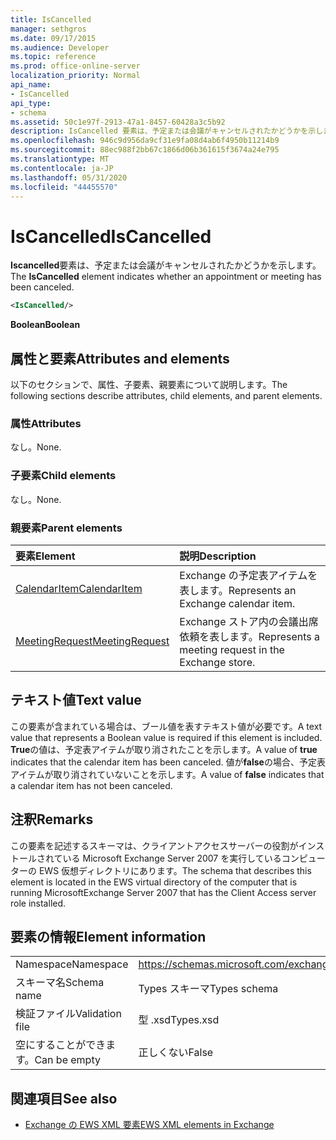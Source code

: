 ```yaml
---
title: IsCancelled
manager: sethgros
ms.date: 09/17/2015
ms.audience: Developer
ms.topic: reference
ms.prod: office-online-server
localization_priority: Normal
api_name:
- IsCancelled
api_type:
- schema
ms.assetid: 50c1e97f-2913-47a1-8457-60428a3c5b92
description: IsCancelled 要素は、予定または会議がキャンセルされたかどうかを示します。
ms.openlocfilehash: 946c9d956da9cf31e9fa08d4ab6f4950b11214b9
ms.sourcegitcommit: 88ec988f2bb67c1866d06b361615f3674a24e795
ms.translationtype: MT
ms.contentlocale: ja-JP
ms.lasthandoff: 05/31/2020
ms.locfileid: "44455570"
---
```

# <a name="iscancelled"></a><span data-ttu-id="672d9-103">IsCancelled</span><span class="sxs-lookup"><span data-stu-id="672d9-103">IsCancelled</span></span>

<span data-ttu-id="672d9-104">**Iscancelled**要素は、予定または会議がキャンセルされたかどうかを示します。</span><span class="sxs-lookup"><span data-stu-id="672d9-104">The **IsCancelled** element indicates whether an appointment or meeting has been canceled.</span></span> 
  
```xml
<IsCancelled/>
```

 <span data-ttu-id="672d9-105">**Boolean**</span><span class="sxs-lookup"><span data-stu-id="672d9-105">**Boolean**</span></span>
## <a name="attributes-and-elements"></a><span data-ttu-id="672d9-106">属性と要素</span><span class="sxs-lookup"><span data-stu-id="672d9-106">Attributes and elements</span></span>

<span data-ttu-id="672d9-107">以下のセクションで、属性、子要素、親要素について説明します。</span><span class="sxs-lookup"><span data-stu-id="672d9-107">The following sections describe attributes, child elements, and parent elements.</span></span>
  
### <a name="attributes"></a><span data-ttu-id="672d9-108">属性</span><span class="sxs-lookup"><span data-stu-id="672d9-108">Attributes</span></span>

<span data-ttu-id="672d9-109">なし。</span><span class="sxs-lookup"><span data-stu-id="672d9-109">None.</span></span>
  
### <a name="child-elements"></a><span data-ttu-id="672d9-110">子要素</span><span class="sxs-lookup"><span data-stu-id="672d9-110">Child elements</span></span>

<span data-ttu-id="672d9-111">なし。</span><span class="sxs-lookup"><span data-stu-id="672d9-111">None.</span></span>
  
### <a name="parent-elements"></a><span data-ttu-id="672d9-112">親要素</span><span class="sxs-lookup"><span data-stu-id="672d9-112">Parent elements</span></span>

|<span data-ttu-id="672d9-113">**要素**</span><span class="sxs-lookup"><span data-stu-id="672d9-113">**Element**</span></span>|<span data-ttu-id="672d9-114">**説明**</span><span class="sxs-lookup"><span data-stu-id="672d9-114">**Description**</span></span>|
|:-----|:-----|
|[<span data-ttu-id="672d9-115">CalendarItem</span><span class="sxs-lookup"><span data-stu-id="672d9-115">CalendarItem</span></span>](calendaritem.md) <br/> |<span data-ttu-id="672d9-116">Exchange の予定表アイテムを表します。</span><span class="sxs-lookup"><span data-stu-id="672d9-116">Represents an Exchange calendar item.</span></span>  <br/> |
|[<span data-ttu-id="672d9-117">MeetingRequest</span><span class="sxs-lookup"><span data-stu-id="672d9-117">MeetingRequest</span></span>](meetingrequest.md) <br/> |<span data-ttu-id="672d9-118">Exchange ストア内の会議出席依頼を表します。</span><span class="sxs-lookup"><span data-stu-id="672d9-118">Represents a meeting request in the Exchange store.</span></span>  <br/> |
   
## <a name="text-value"></a><span data-ttu-id="672d9-119">テキスト値</span><span class="sxs-lookup"><span data-stu-id="672d9-119">Text value</span></span>

<span data-ttu-id="672d9-120">この要素が含まれている場合は、ブール値を表すテキスト値が必要です。</span><span class="sxs-lookup"><span data-stu-id="672d9-120">A text value that represents a Boolean value is required if this element is included.</span></span> <span data-ttu-id="672d9-121">**True**の値は、予定表アイテムが取り消されたことを示します。</span><span class="sxs-lookup"><span data-stu-id="672d9-121">A value of **true** indicates that the calendar item has been canceled.</span></span> <span data-ttu-id="672d9-122">値が**false**の場合、予定表アイテムが取り消されていないことを示します。</span><span class="sxs-lookup"><span data-stu-id="672d9-122">A value of **false** indicates that a calendar item has not been canceled.</span></span> 
  
## <a name="remarks"></a><span data-ttu-id="672d9-123">注釈</span><span class="sxs-lookup"><span data-stu-id="672d9-123">Remarks</span></span>

<span data-ttu-id="672d9-124">この要素を記述するスキーマは、クライアントアクセスサーバーの役割がインストールされている Microsoft Exchange Server 2007 を実行しているコンピューターの EWS 仮想ディレクトリにあります。</span><span class="sxs-lookup"><span data-stu-id="672d9-124">The schema that describes this element is located in the EWS virtual directory of the computer that is running MicrosoftExchange Server 2007 that has the Client Access server role installed.</span></span>
  
## <a name="element-information"></a><span data-ttu-id="672d9-125">要素の情報</span><span class="sxs-lookup"><span data-stu-id="672d9-125">Element information</span></span>

|||
|:-----|:-----|
|<span data-ttu-id="672d9-126">Namespace</span><span class="sxs-lookup"><span data-stu-id="672d9-126">Namespace</span></span>  <br/> |https://schemas.microsoft.com/exchange/services/2006/types  <br/> |
|<span data-ttu-id="672d9-127">スキーマ名</span><span class="sxs-lookup"><span data-stu-id="672d9-127">Schema name</span></span>  <br/> |<span data-ttu-id="672d9-128">Types スキーマ</span><span class="sxs-lookup"><span data-stu-id="672d9-128">Types schema</span></span>  <br/> |
|<span data-ttu-id="672d9-129">検証ファイル</span><span class="sxs-lookup"><span data-stu-id="672d9-129">Validation file</span></span>  <br/> |<span data-ttu-id="672d9-130">型 .xsd</span><span class="sxs-lookup"><span data-stu-id="672d9-130">Types.xsd</span></span>  <br/> |
|<span data-ttu-id="672d9-131">空にすることができます。</span><span class="sxs-lookup"><span data-stu-id="672d9-131">Can be empty</span></span>  <br/> |<span data-ttu-id="672d9-132">正しくない</span><span class="sxs-lookup"><span data-stu-id="672d9-132">False</span></span>  <br/> |
   
## <a name="see-also"></a><span data-ttu-id="672d9-133">関連項目</span><span class="sxs-lookup"><span data-stu-id="672d9-133">See also</span></span>



- [<span data-ttu-id="672d9-134">Exchange の EWS XML 要素</span><span class="sxs-lookup"><span data-stu-id="672d9-134">EWS XML elements in Exchange</span></span>](ews-xml-elements-in-exchange.md)

